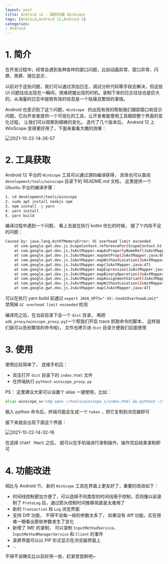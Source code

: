 ```yaml
---
layout: post
title: Android 12 - 跟踪利器 WinScope 
tags: [Android,Android 12,Android S]
categories: 
- Android
---
```


# 1. 简介

在开发过程中，经常会遇到各种各样的窗口问题，比如动画异常、窗口异常、闪屏、黑屏、错位显示..

以前对于这些问题，我们可以通过添加日志，调试分析代码等手段去解决，但这些 UI 问题往往出现在一瞬间，很难把握出现的时机，录制下来的日志往往也是巨大的，从海量的日志中提取有效的信息是一个枯燥且繁琐的事情。

Android 也意识到了这个问题，`WinScope ` 的出现有效的帮助我们跟踪窗口和显示问题。它向开发者提供一个可视化的工具，让开发者能使用工具跟踪整个界面的变化过程， 让我们可以观察到细微的变化。 迭代了几个版本后， Android 12 上 WinScope 变得更好用了，下面来看看大概的效果：

![2021-10-22-14-26-57](http://image.hanschen.site/master/2021-10-22-14-26-57.png)

<!-- more -->

# 2. 工具获取

Android 12 平台的 `WinScope` 工具可以通过源码编译获得， 具体也可以查阅 `development/tools/winscope` 目录下的 README.md 文档， 这里提供一个 Ubuntu 平台的编译步骤：

```bash
1. cd development/tools/winscope
2. sudo apt install nodejs npm
3. npm install -g yarn
4. yarn install
5. yarn build
```

编译过程中遇到一个问题， 看上去是在执行 kotlin 优化的时候， 报了个内存不足的问题：

```bash
Caused by: java.lang.OutOfMemoryError: GC overhead limit exceeded
	at com.google.gwt.dev.js.ScopeContext.referenceFor(ScopeContext.kt:68)
	at com.google.gwt.dev.js.JsAstMapper.mapAsPropertyNameRef(JsAstMapper.java:247)
	at com.google.gwt.dev.js.JsAstMapper.mapGetProp(JsAstMapper.java:608)
	at com.google.gwt.dev.js.JsAstMapper.mapWithoutLocation(JsAstMapper.java:138)
	at com.google.gwt.dev.js.JsAstMapper.map(JsAstMapper.java:47)
	at com.google.gwt.dev.js.JsAstMapper.mapExpression(JsAstMapper.java:466)
	at com.google.gwt.dev.js.JsAstMapper.mapBinaryOperation(JsAstMapper.java:304)
	at com.google.gwt.dev.js.JsAstMapper.mapAssignmentVariant(JsAstMapper.java:258)
	at com.google.gwt.dev.js.JsAstMapper.mapWithoutLocation(JsAstMapper.java:102)
	at com.google.gwt.dev.js.JsAstMapper.map(JsAstMapper.java:47)

```

可以在执行 yarn build 前通过 `export JAVA_OPTS="-XX:-UseGCOverheadLimit"` 禁用掉 `GC overhead limit exceeded` 检测

编译完之后，在当前目录下会一个 `dist` 目录， 再把 `adb_proxy/winscope_proxy.py`(一个帮我们开启 trace 抓取命令的脚本， 这样我们就可以告别繁琐的命令啦)， 文件也拷贝进 `dist` 目录方便我们后面使用

# 3. 使用

使用比较简单了， 连接手机后： 

 - 双击打开 `dist` 目录下的 `index.html` 文件
 - 在终端执行 `python3 winscope_proxy.py`


PS： 这里建议大家可以设置个 alias 一键使用，比如：

```bash
alias winscope_s="xdg-open ~/tools/winscope_s/index.html && python3 ~/tools/winscope_s/winscope_proxy.py"
```

输入 python 命令后，终端可能会生成一个 `token` ，把它复制到浏览器即可

接下来就会出现下面这个界面：

![2021-10-22-14-32-16](http://image.hanschen.site/master/2021-10-22-14-32-16.png)

在选择 `START TRACE` 之后， 就可以在手机端进行录制操作，操作完后结束录制即可

# 4. 功能改进

相比与 Android 11， 新的 `WinScope` 工具在界面上更友好了，重要的改进如下：

 - 时间线控制更加方便了，可以选择不同类型的时间线用于控制，否则像以前录制了 `ProtoLog` 后，通过箭头控制时间推移简直是太难用了
 - 新的 `Transaction` 和 `Log` 浏览界面
 - 支持 Diff 功能， 不得不说每一帧的参数太多了， 如果没有 diff 功能，实在很难一眼看出那些参数发生了变化
 - 新增了 IME 的录制， 可以录制 `InputMethodService`、`InputMethodManagerService` 和 `Client` 的事件
 - 录屏界面可以以 PIP 形式显示在浏览器界面上
 - ...

不得不说确实比以前好用一些，赶紧尝尝鲜吧~

